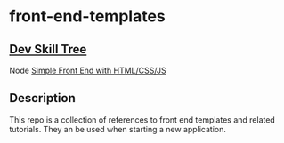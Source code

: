 # front-end-templates

## [Dev Skill Tree](https://app.learney.me/maps/devskilltree)
Node [Simple Front End with HTML/CSS/JS](https://app.learney.me/maps/devskilltree?concept=15)

## Description
This repo is a collection of references to front end templates and related tutorials. They an be used when starting a new application.


